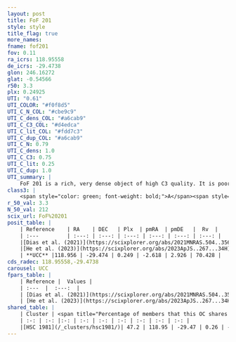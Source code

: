 ```yaml
---
layout: post
title: FoF 201
style: style
title_flag: true
more_names: 
fname: fof201
fov: 0.11
ra_icrs: 118.95558
de_icrs: -29.4738
glon: 246.16272
glat: -0.54566
r50: 3.3
plx: 0.24925
UTI: "0.61"
UTI_COLOR: "#f0f8d5"
UTI_C_N_COL: "#cbe9c9"
UTI_C_dens_COL: "#a6cab9"
UTI_C_C3_COL: "#d4edca"
UTI_C_lit_COL: "#fdd7c3"
UTI_C_dup_COL: "#a6cab9"
UTI_C_N: 0.79
UTI_C_dens: 1.0
UTI_C_C3: 0.75
UTI_C_lit: 0.25
UTI_C_dup: 1.0
UTI_summary: |
    FoF 201 is a rich, very dense object of high C3 quality. It is poorly studied in the literature. This object shares a moderate percentage of members with a later reported entry.
class3: |
    <span style="color: green; font-weight: bold;">A</span><span style="color: #FFC300; font-weight: bold;">B</span>
r_50_val: 3.3
N_50_val: 212
scix_url: FoF%20201
posit_table: |
    | Reference    | RA    | DEC   | Plx  | pmRA  | pmDE   |  Rv  |
    | :---         | :---: | :---: | :---: | :---: | :---: | :---: |
    |[Dias et al. (2021)](https://scixplorer.org/abs/2021MNRAS.504..356D) | 118.954 | -29.469 | 0.227 | -2.586 | 2.917 | -- |
    |[He et al. (2023)](https://scixplorer.org/abs/2023ApJS..267...34H) | 118.954 | -29.477 | 0.255 | -2.622 | 2.918 | 70.43 |
    | **UCC** |118.956 | -29.474 | 0.249 | -2.618 | 2.926 | 70.428 | 
cds_radec: 118.95558,-29.4738
carousel: UCC
fpars_table: |
    | Reference |  Values |
    | :---  |  :---:  |
    | [Dias et al. (2021)](https://scixplorer.org/abs/2021MNRAS.504..356D) | `Av=2.199, Dist=2988, logage=7.765, [Fe/H]=-0.178` |
    | [He et al. (2023)](https://scixplorer.org/abs/2023ApJS..267...34H) | `A0=2.35, m-M=12.6, logA=7.3` |
shared_table: |
    | Cluster | <span title="Percentage of members that this OC shares with the ones listed">%</span>   | RA   | DEC   | Plx   | pmRA  | pmDE  | Rv | UTI |
    | :-: | :-: |:-: | :-: | :-: | :-: | :-: | :-: | :-: |
    |[HSC 1981](/_clusters/hsc1981/)| 47.2 | 118.95 | -29.47 | 0.26 | -2.63 | 2.93 | 78.74 |0.0 |
---
```

